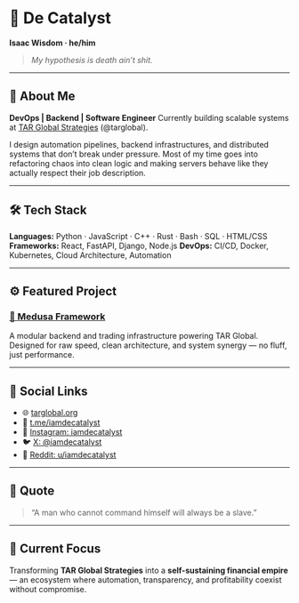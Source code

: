# 🧩 De Catalyst

**Isaac Wisdom · he/him**

> *My hypothesis is death ain’t shit.*

---

## 🧠 About Me

**DevOps | Backend | Software Engineer**
Currently building scalable systems at [TAR Global Strategies](https://github.com/targlobal) (@targlobal).

I design automation pipelines, backend infrastructures, and distributed systems that don’t break under pressure. Most of my time goes into refactoring chaos into clean logic and making servers behave like they actually respect their job description.

---

## 🛠 Tech Stack

**Languages:** Python · JavaScript · C++ · Rust · Bash · SQL · HTML/CSS
**Frameworks:** React, FastAPI, Django, Node.js
**DevOps:** CI/CD, Docker, Kubernetes, Cloud Architecture, Automation

---

## ⚙️ Featured Project

### [🐍 Medusa Framework](https://github.com/targlobal)

A modular backend and trading infrastructure powering TAR Global.
Designed for raw speed, clean architecture, and system synergy — no fluff, just performance.

---

## 📡 Social Links

* 🌐 [targlobal.org](https://targlobal.org)
* 💬 [t.me/iamdecatalyst](https://t.me/iamdecatalyst)
* 🖤 [Instagram: iamdecatalyst](https://instagram.com/iamdecatalyst)
* 🐦 [X: @iamdecatalyst](https://x.com/iamdecatalyst)
* 🧩 [Reddit: u/iamdecatalyst](https://reddit.com/u/iamdecatalyst)

---

## 💭 Quote

> “A man who cannot command himself will always be a slave.”

---

## 🧩 Current Focus

Transforming **TAR Global Strategies** into a **self-sustaining financial empire** — an ecosystem where automation, transparency, and profitability coexist without compromise.


<!--
**Wisyle/wisyle** is a ✨ _special_ ✨ repository because its `README.md` (this file) appears on your GitHub profile.

Here are some ideas to get you started:

- 🔭 I’m currently working on ...
- 🌱 I’m currently learning ...
- 👯 I’m looking to collaborate on ...
- 🤔 I’m looking for help with ...
- 💬 Ask me about ...
- 📫 How to reach me: ...
- 😄 Pronouns: ...
- ⚡ Fun fact: ...
-->
